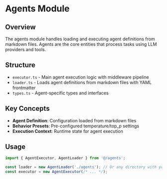 # Agents Module

## Overview
The agents module handles loading and executing agent definitions from markdown files. Agents are the core entities that process tasks using LLM providers and tools.

## Structure
- `executor.ts` - Main agent execution logic with middleware pipeline
- `loader.ts` - Loads agent definitions from markdown files with YAML frontmatter
- `types.ts` - Agent-specific types and interfaces

## Key Concepts
- **Agent Definition**: Configuration loaded from markdown files
- **Behavior Presets**: Pre-configured temperature/top_p settings
- **Execution Context**: Runtime state for agent execution

## Usage
```typescript
import { AgentExecutor, AgentLoader } from '@/agents';

const loader = new AgentLoader('./agents'); // Or any directory with your agent definitions
const executor = new AgentExecutor(/* ... */);
```